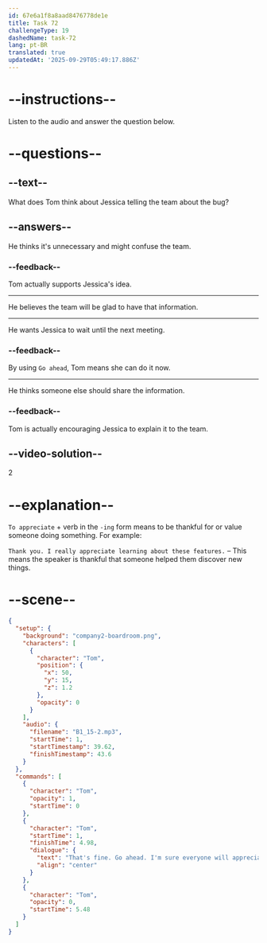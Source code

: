 ```yaml
---
id: 67e6a1f8a8aad8476778de1e
title: Task 72
challengeType: 19
dashedName: task-72
lang: pt-BR
translated: true
updatedAt: '2025-09-29T05:49:17.886Z'
---
```


<!-- (Audio) Tom: That's fine. Go ahead. I'm sure everyone will appreciate knowing about it. -->

# --instructions--

Listen to the audio and answer the question below.

# --questions--

## --text--

What does Tom think about Jessica telling the team about the bug?

## --answers--

He thinks it's unnecessary and might confuse the team.

### --feedback--

Tom actually supports Jessica's idea.

---

He believes the team will be glad to have that information.

---

He wants Jessica to wait until the next meeting.

### --feedback--

By using `Go ahead`, Tom means she can do it now.

---

He thinks someone else should share the information.

### --feedback--

Tom is actually encouraging Jessica to explain it to the team.

## --video-solution--

2

# --explanation--

`To appreciate` + verb in the `-ing` form means to be thankful for or value someone doing something. For example:

`Thank you. I really appreciate learning about these features.` – This means the speaker is thankful that someone helped them discover new things.

# --scene--

```json
{
  "setup": {
    "background": "company2-boardroom.png",
    "characters": [
      {
        "character": "Tom",
        "position": {
          "x": 50,
          "y": 15,
          "z": 1.2
        },
        "opacity": 0
      }
    ],
    "audio": {
      "filename": "B1_15-2.mp3",
      "startTime": 1,
      "startTimestamp": 39.62,
      "finishTimestamp": 43.6
    }
  },
  "commands": [
    {
      "character": "Tom",
      "opacity": 1,
      "startTime": 0
    },
    {
      "character": "Tom",
      "startTime": 1,
      "finishTime": 4.98,
      "dialogue": {
        "text": "That's fine. Go ahead. I'm sure everyone will appreciate knowing about it.",
        "align": "center"
      }
    },
    {
      "character": "Tom",
      "opacity": 0,
      "startTime": 5.48
    }
  ]
}
```
